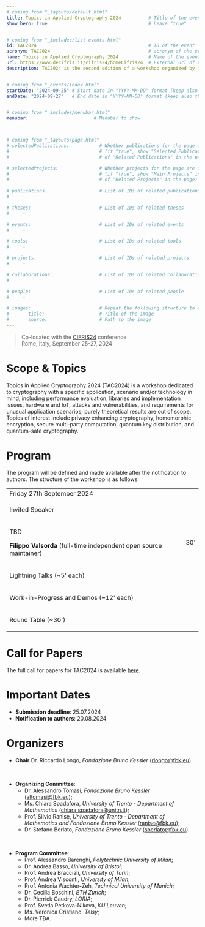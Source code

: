```yaml
---
# coming from "_layouts/default.html"
title: Topics in Applied Cryptography 2024          # Title of the event
show_hero: true                                     # Leave "true"


# coming from "_includes/list-events.html"
id: TAC2024                                         # ID of the event
acronym: TAC2024                                    # acronym of the event
name: Topics in Applied Cryptography 2024           # Name of the event
url: https://www.decifris.it/cifris24/homeCifris24  # External url of the event
description: TAC2024 is the second edition of a workshop organized by the ALEPH research unit and co-located with the CIFRIS24 conference.            # Short description (few words)


# coming from "_events/index.html"
startDate: "2024-09-25" # Start date in "YYYY-MM-DD" format (keep also the double quotes, i.e., "2024-10-11")
endDate: "2024-09-27"   # End date in "YYYY-MM-DD" format (keep also the double quotes, i.e., "2024-10-12")


# coming from "_includes/menubar.html"
menubar:                        # Menubar to show



# coming from "_layouts/page.html"
# selectedPublications:           # Whether publications for the page are selected 
#                                 # (if "true", show "Selected Publications" instead  
#                                 # of "Related Publications" in the page)

# selectedProjects:               # Whether projects for the page are selected 
#                                 # (if "true", show "Main Projects" instead  
#                                 # of "Related Projects" in the page)
                                  
# publications:                   # List of IDs of related publications
#     - 

# theses:                         # List of IDs of related theses
#     - 

# events:                         # List of IDs of related events
#     - 

# tools:                          # List of IDs of related tools
#     - 

# projects:                       # List of IDs of related projects
#     - 

# collaborations:                 # List of IDs of related collaborations
#     - 

# people:                         # List of IDs of related people
#     - 

# images:                         # Repeat the following structure to add more images
#     - title:                    # Title of the image
#       source:                   # Path to the image
---
```


<blockquote>
  Co-located with the <a href="https://www.decifris.it/cifris24/homeCifris24">CIFRIS24</a> conference<br />
  Rome, Italy, September 25-27, 2024
</blockquote>


# Scope & Topics

Topics in Applied Cryptography 2024 (TAC2024) is a workshop dedicated to cryptography with a specific application, scenario and/or technology in mind, including performance evaluation, libraries and implementation issues, hardware and IoT, attacks and vulnerabilities, and requirements for unusual application scenarios; purely theoretical results are out of scope. Topics of interest include privacy enhancing cryptography, homomorphic encryption, secure multi-party computation, quantum key distribution, and quantum-safe cryptography.


# Program

The program will be defined and made available after the notification to authors. The structure of the workshop is as follows: 

<!-- All times are in <a href="https://time.is/en/CEST" target="_blank">Central European Summer Time (CEST)</a>. The program is tentative and may be subject to changes. -->


<table class="bordered program" width="100%">
  <tr class="day">
    <td colspan="2">
      Friday 27th September 2024
    </td>
  </tr>

  <tr class="session">
    <td colspan="2">
      <p class="title">Invited Speaker</p>
    </td>
  </tr>

  <tr class="institutional">
    <td class="talk">
      <p class="title">TBD</p>
      <p class="speakers"><b>Filippo Valsorda</b> (full-time independent open source maintainer)</p>
    </td>
    <td>30'</td>
  </tr>



  <tr class="session">
    <td colspan="2">
      <p class="title">Lightning Talks (~5' each)</p>
    </td>
  </tr>
  
  <!--<tr>
    <td class="talk">
      <p class="title">Cryptographic Enforcement of Attribute-based Access Control Policies</p>
      <p class="speakers"><b>Stefano Berlato</b> (Fondazione Bruno Kessler), Alessandro Colombo, Roberto Carbone, and Silvio Ranise</p>
    </td>
    <td>12:10-12:20</td>
  </tr>

  <tr>
    <td class="talk">
      <p class="title">OpenABE Bindings for Kotlin</p>
      <p class="speakers"><b>Stefano Berlato</b> (Fondazione Bruno Kessler), Roberto Carbone, and Silvio Ranise</p>
    </td>
    <td>12:20-12:30</td>
  </tr>

  <tr>
    <td class="talk">
      <p class="title">Multiparty Class Group Encryption and Applications to E-Voting</p>
      <p class="speakers">Chiara Spadafora, <b>Michele Battagliola</b> (University of Trento), Giuseppe D'Alconzo and Andrea Gangemi</p>
    </td>
    <td>12:30-12:40</td>
  </tr>-->



  <tr class="session">
    <td colspan="2">
      <p class="title">Work-in-Progress and Demos (~12' each)</p>
    </td>
  </tr>
  
  <!--<tr>
    <td class="talk">
      <p class="title">Vote App: Verifiable and Coercion-Resistant I-Voting</p>
      <p class="speakers">Chiara Spadafora, Riccardo Longo and Francesco Antonio Marino</p>
    </td>
    <td>12:40-13:00</td>
  </tr>

  <tr>
    <td class="talk">
      <p class="title">Rapid implementation and deployment of cryptographic flows</p>
      <p class="speakers">Andrea D'Intino and Denis Roio</p>
    </td>
    <td>13:00-13:30</td>
  </tr>-->



  <tr class="session">
    <td colspan="2">
      <p class="title">Round Table (~30')</p>
    </td>
  </tr>

</table>










# Call for Papers

The full call for papers for TAC2024 is available [here](https://easychair.org/cfp/tac2024).


# Important Dates

- **Submission deadline**:      25.07.2024
- **Notification to authors**:  20.08.2024



# Organizers

* **Chair** Dr. Riccardo Longo, *Fondazione Bruno Kessler* (rlongo@fbk.eu).

<br />

* **Organizing Committee**:
  * Dr. Alessandro Tomasi, *Fondazione Bruno Kessler* (altomasi@fbk.eu);
  * Ms. Chiara Spadafora, *University of Trento - Department of Mathematics* (chiara.spadafora@unitn.it);
  * Prof. Silvio Ranise, *University of Trento - Department of Mathematics and Fondazione Bruno Kessler* (ranise@fbk.eu);
  * Dr. Stefano Berlato, *Fondazione Bruno Kessler* (sberlato@fbk.eu).

<br />

* **Program Committee**:
  * Prof. Alessandro Barenghi, *Polytechnic University of Milan*;
  * Dr. Andrea Basso, *University of Bristol*;
  * Prof. Andrea Bracciali, *University of Turin*;
  * Prof. Andrea Visconti, *University of Milan*;
  * Prof. Antonia Wachter-Zeh, *Technical University of Munich*;
  * Dr. Cecilia Boschini, *ETH Zurich*;
  * Dr. Pierrick Gaudry, *LORIA*;
  * Prof. Svetla Petkova-Nikova, *KU Leuven*;
  * Ms. Veronica Cristiano, *Telsy*;
  * More TBA.
